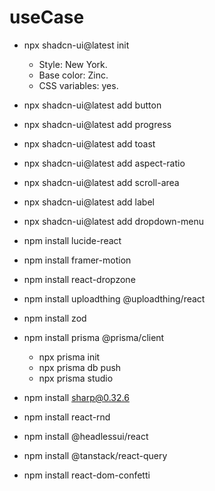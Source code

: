 # useCase

- npx shadcn-ui@latest init
    - Style: New York.
    - Base color: Zinc.
    - CSS variables: yes.

- npx shadcn-ui@latest add button
- npx shadcn-ui@latest add progress
- npx shadcn-ui@latest add toast
- npx shadcn-ui@latest add aspect-ratio
- npx shadcn-ui@latest add scroll-area
- npx shadcn-ui@latest add label
- npx shadcn-ui@latest add dropdown-menu

- npm install lucide-react

- npm install framer-motion

- npm install react-dropzone

- npm install uploadthing @uploadthing/react

- npm install zod

- npm install prisma @prisma/client
    - npx prisma init
    - npx prisma db push
    - npx prisma studio

- npm install sharp@0.32.6

- npm install react-rnd

- npm install @headlessui/react

- npm install @tanstack/react-query

- npm install react-dom-confetti
